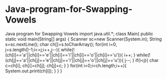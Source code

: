 # Java-program-for-Swapping-Vowels
Java program for Swapping Vowels
import java.util.*;
class Main{
    public static void main(String[] args) {
        Scanner sc=new Scanner(System.in);
        String s=sc.nextLine();
        char ch[]=s.toCharArray();
        for(int i=0, j=s.length()-1;i<=j;i++,j--){
            while(!(ch[i]=='a'||ch[i]=='e'||ch[i]=='i'||ch[i]=='o'||ch[i]=='u')){
            i++;
        }
        while(!(ch[j]=='a'||ch[j]=='e'||ch[j]=='i'||ch[j]=='o'||ch[j]=='u')){
            j--;
    }
    if(i<j){
        char c=ch[i];
        ch[i]=ch[j];
        ch[j]=c;
    }
}
for(int i=0;i<ch.length;i++){
    System.out.print(ch[i]);
}
}
}
